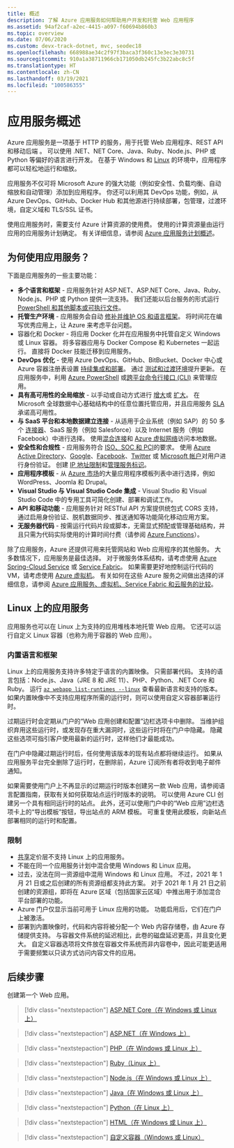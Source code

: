 ```yaml
---
title: 概述
description: 了解 Azure 应用服务如何帮助用户开发和托管 Web 应用程序
ms.assetid: 94af2caf-a2ec-4415-a097-f60694b860b3
ms.topic: overview
ms.date: 07/06/2020
ms.custom: devx-track-dotnet, mvc, seodec18
ms.openlocfilehash: 668988ae34c2f97f3baca3f360c13e3ec3e30731
ms.sourcegitcommit: 910a1a38711966cb171050db245fc3b22abc8c5f
ms.translationtype: HT
ms.contentlocale: zh-CN
ms.lasthandoff: 03/19/2021
ms.locfileid: "100586355"
---
```

# <a name="app-service-overview"></a>应用服务概述

Azure 应用服务是一项基于 HTTP 的服务，用于托管 Web 应用程序、REST API 和移动后端  。 可以使用 .NET、NET Core、Java、Ruby、Node.js、PHP 或 Python 等偏好的语言进行开发。 在基于 Windows 和 [Linux](#app-service-on-linux) 的环境中，应用程序都可以轻松地运行和缩放。

应用服务不仅可将 Microsoft Azure 的强大功能（例如安全性、负载均衡、自动缩放和自动管理）添加到应用程序。 你还可以利用其 DevOps 功能，例如，从 Azure DevOps、GitHub、Docker Hub 和其他源进行持续部署，包管理，过渡环境，自定义域和 TLS/SSL 证书。 

使用应用服务时，需要支付 Azure 计算资源的使用费。 使用的计算资源量由运行应用的应用服务计划确定。 有关详细信息，请参阅 [Azure 应用服务计划概述](overview-hosting-plans.md)。

## <a name="why-use-app-service"></a>为何使用应用服务？

下面是应用服务的一些主要功能：

* **多个语言和框架** - 应用服务针对 ASP.NET、ASP.NET Core、Java、Ruby、Node.js、PHP 或 Python 提供一流支持。 我们还能以后台服务的形式运行 [PowerShell 和其他脚本或可执行文件](webjobs-create.md)。
* **托管生产环境** - 应用服务会自动 [修补并维护 OS 和语言框架](overview-patch-os-runtime.md)。 将时间花在编写优秀应用上，让 Azure 来考虑平台问题。
* 容器化和 Docker - 将应用 Docker 化并在应用服务中托管自定义 Windows 或 Linux 容器。 将多容器应用与 Docker Compose 和 Kubernetes 一起运行。 直接将 Docker 技能迁移到应用服务。
* **DevOps 优化** - 使用 Azure DevOps、GitHub、BitBucket、Docker 中心或 Azure 容器注册表设置 [持续集成和部署](deploy-continuous-deployment.md)。 通过 [测试和过渡环境](deploy-staging-slots.md)提升更新。 在应用服务中，利用 [Azure PowerShell](/powershell/azure/) 或[跨平台命令行接口 (CLI)](/cli/azure/install-azure-cli) 来管理应用。
* **具有高可用性的全局缩放** - 以手动或自动方式进行 [增大](manage-scale-up.md)或 [扩大](../azure-monitor/autoscale/autoscale-get-started.md)。 在 Microsoft 全球数据中心基础结构中的任意位置托管应用，并且应用服务 [SLA](https://azure.microsoft.com/support/legal/sla/app-service/) 承诺高可用性。
* **与 SaaS 平台和本地数据建立连接** - 从适用于企业系统（例如 SAP）的 50 多个 [连接器](../connectors/apis-list.md)、SaaS 服务（例如 Salesforce）以及 Internet 服务（例如 Facebook）中进行选择。 使用[混合连接](app-service-hybrid-connections.md)和 [Azure 虚拟网络](web-sites-integrate-with-vnet.md)访问本地数据。
* **安全性和合规性** - 应用服务符合 [ISO、SOC 和 PCI](https://www.microsoft.com/en-us/trustcenter)的要求。 使用 [Azure Active Directory](configure-authentication-provider-aad.md)、[Google](configure-authentication-provider-google.md)、[Facebook](configure-authentication-provider-facebook.md)、[Twitter](configure-authentication-provider-twitter.md) 或 [Microsoft 帐户](configure-authentication-provider-microsoft.md)对用户进行身份验证。 创建 [IP 地址限制](app-service-ip-restrictions.md)和[管理服务标识](overview-managed-identity.md)。
* **应用程序模板** - 从 [Azure 市场](https://azure.microsoft.com/marketplace/)的大量应用程序模板列表中进行选择，例如 WordPress、Joomla 和 Drupal。
* **Visual Studio 与 Visual Studio Code 集成** - Visual Studio 和 Visual Studio Code 中的专用工具可简化创建、部署和调试工作。
* **API 和移动功能** - 应用服务针对 RESTful API 方案提供统包式 CORS 支持，通过启用身份验证、脱机数据同步、推送通知等功能简化移动应用方案。
* **无服务器代码** - 按需运行代码片段或脚本，无需显式预配或管理基础结构，并且只需为代码实际使用的计算时间付费（请参阅 [Azure Functions](../azure-functions/index.yml)）。

除了应用服务，Azure 还提供可用来托管网站和 Web 应用程序的其他服务。 大多数情况下，应用服务是最佳选择。  对于微服务体系结构，请考虑使用 [Azure Spring-Cloud Service](../spring-cloud/index.yml) 或 [Service Fabric](https://azure.microsoft.com/documentation/services/service-fabric)。  如果需要更好地控制运行代码的 VM，请考虑使用 [Azure 虚拟机](https://azure.microsoft.com/documentation/services/virtual-machines/)。 有关如何在这些 Azure 服务之间做出选择的详细信息，请参阅 [Azure 应用服务、虚拟机、Service Fabric 和云服务的比较](/azure/architecture/guide/technology-choices/compute-decision-tree)。

## <a name="app-service-on-linux"></a>Linux 上的应用服务

应用服务也可以在 Linux 上为支持的应用堆栈本地托管 Web 应用。 它还可以运行自定义 Linux 容器（也称为用于容器的 Web 应用）。

### <a name="built-in-languages-and-frameworks"></a>内置语言和框架

Linux 上的应用服务支持许多特定于语言的内置映像。 只需部署代码。 支持的语言包括：Node.js、Java（JRE 8 和 JRE 11）、PHP、Python、.NET Core 和 Ruby。 运行 [`az webapp list-runtimes --linux`](/cli/azure/webapp#az-webapp-list-runtimes) 查看最新语言和支持的版本。 如果内置映像中不支持应用程序所需的运行时，则可以使用自定义容器部署运行时。

过期运行时会定期从门户的“Web 应用创建和配置”边栏选项卡中删除。 当维护组织弃用这些运行时，或发现存在重大漏洞时，这些运行时将在门户中隐藏。 隐藏这些选项可指引客户使用最新的运行时，这样他们才最能成功。 

在门户中隐藏过期运行时后，任何使用该版本的现有站点都将继续运行。 如果从应用服务平台完全删除了运行时，在删除前，Azure 订阅所有者将收到电子邮件通知。

如果需要使用门户上不再显示的过期运行时版本创建另一款 Web 应用，请参阅语言配置指南，获取有关如何获取站点运行时版本的说明。 可以使用 Azure CLI 创建另一个具有相同运行时的站点。 此外，还可以使用门户中的“Web 应用”边栏选项卡上的“导出模板”按钮，导出站点的 ARM 模板。 可重复使用此模板，向新站点部署相同的运行时和配置。

### <a name="limitations"></a>限制

- [共享](https://azure.microsoft.com/pricing/details/app-service/plans/)定价层不支持 Linux 上的应用服务。 
- 不能在同一个应用服务计划中混合使用 Windows 和 Linux 应用。  
- 过去，没法在同一资源组中混用 Windows 和 Linux 应用。 不过，2021 年 1 月 21 日或之后创建的所有资源组都支持此方案。 对于 2021 年 1 月 21 日之前创建的资源组，即将在 Azure 区域（包括国家云区域）中推出用于添加混合平台部署的功能。
- Azure 门户仅显示当前可用于 Linux 应用的功能。 功能启用后，它们在门户上被激活。
- 部署到内置映像时，代码和内容将被分配一个 Web 内容存储卷，由 Azure 存储提供支持。 与容器文件系统的延迟相比，此卷的磁盘延迟更高，并且变化更大。 自定义容器选项将文件放在容器文件系统而非内容卷中，因此可能更适用于需要频繁以只读方式访问内容文件的应用。

## <a name="next-steps"></a>后续步骤

创建第一个 Web 应用。

> [!div class="nextstepaction"]
> [ASP.NET Core（在 Windows 或 Linux 上）](quickstart-dotnetcore.md)

> [!div class="nextstepaction"]
> [ASP.NET（在 Windows 上）](quickstart-dotnet-framework.md)

> [!div class="nextstepaction"]
> [PHP（在 Windows 或 Linux 上）](quickstart-php.md)

> [!div class="nextstepaction"]
> [Ruby（Linux 上）](quickstart-ruby.md)

> [!div class="nextstepaction"]
> [Node.js（在 Windows 或 Linux 上）](quickstart-nodejs.md)

> [!div class="nextstepaction"]
> [Java（在 Windows 或 Linux 上）](quickstart-java.md)

> [!div class="nextstepaction"]
> [Python（在 Linux 上）](quickstart-python.md)

> [!div class="nextstepaction"]
> [HTML（在 Windows 或 Linux 上）](quickstart-html.md)

> [!div class="nextstepaction"]
> [自定义容器（Windows 或 Linux）](tutorial-custom-container.md)
